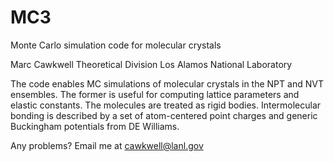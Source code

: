 # MC3
Monte Carlo simulation code for molecular crystals

Marc Cawkwell
Theoretical Division 
Los Alamos National Laboratory

The code enables MC simulations of molecular crystals in the NPT and NVT ensembles. The former is useful for computing lattice parameters and elastic constants. The molecules are treated as rigid bodies. Intermolecular bonding is described by a set of atom-centered point charges and generic Buckingham potentials from DE Williams.

Any problems? Email me at cawkwell@lanl.gov
